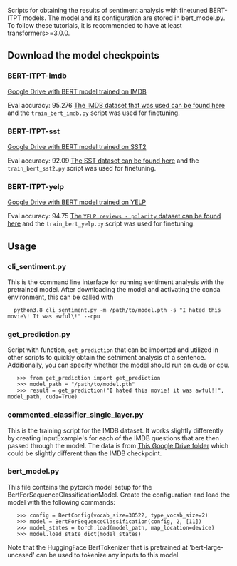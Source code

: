 Scripts for obtaining the results of sentiment analysis with finetuned BERT-ITPT models.  The model and its configuration are stored in bert_model.py. To follow these tutorials, it is recommended to have at least transformers>=3.0.0.

## Download the model checkpoints
### BERT-ITPT-imdb
[Google Drive with BERT model trained on IMDB](https://drive.google.com/file/d/1R_7SVjETSHs74ff2ita7PrahcFbM1gZa/view?usp=sharing)

Eval accuracy: 95.276
[The IMDB dataset that was used can be found here](https://drive.google.com/drive/folders/1CUBHa8Ct_G13bTcKlMiKg2cRNnuBECs5) and the `train_bert_imdb.py` script was used for finetuning.

### BERT-ITPT-sst
[Google Drive with BERT model trained on SST2](https://drive.google.com/file/d/19gRGkWKA4-pOH-TTQG5wEmA2wwtOOFoi/view?usp=sharing)

Eval accuracy: 92.09
[The SST dataset can be found here](https://nlp.stanford.edu/sentiment/) and the `train_bert_sst2.py` script was used for finetuning.

### BERT-ITPT-yelp
[Google Drive with BERT model trained on YELP]()

Eval accuracy: 94.75
[The `YELP reviews - polarity` dataset can be found here](https://course.fast.ai/datasets/) and the `train_bert_yelp.py` script was used for finetuning.

## Usage

### cli_sentiment.py
This is the command line interface for running sentiment analysis with the pretrained model.
After downloading the model and activating the conda environment, this can be called with

      python3.8 cli_sentiment.py -m /path/to/model.pth -s "I hated this movie\! It was awful\!" --cpu

### get_prediction.py
Script with function, `get_prediction` that can be imported and utilized in other scripts to quickly obtain the setniment analysis of a sentence.
Additionally, you can specify whether the model should run on cuda or cpu.

       >>> from get_prediction import get_prediction
       >>> model_path = "/path/to/model.pth"
       >>> result = get_prediction("I hated this movie! it was awful!!", model_path, cuda=True)

### commented_classifier_single_layer.py
This is the training script for the IMDB dataset.  It works slightly differently by creating InputExample's for each of the IMDB questions that are then passed through the model.
The data is from [This Google Drive folder](https://drive.google.com/drive/folders/1CUBHa8Ct_G13bTcKlMiKg2cRNnuBECs5) which could be slightly different than the IMDB checkpoint.

### bert_model.py
This file contains the pytorch model setup for the BertForSequenceClassificationModel.
Create the configuration and load the model with the following commands:

       >>> config = BertConfig(vocab_size=30522, type_vocab_size=2)
       >>> model = BertForSequenceClassification(config, 2, [11])
       >>> model_states = torch.load(model_path, map_location=device)
       >>> model.load_state_dict(model_states)

Note that the HuggingFace BertTokenizer that is pretrained at 'bert-large-uncased' can be used to tokenize any inputs to this model.